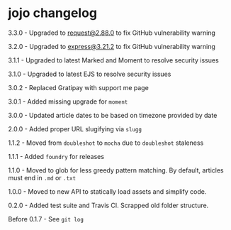 # jojo changelog
3.3.0 - Upgraded to request@2.88.0 to fix GitHub vulnerability warning

3.2.0 - Upgraded to express@3.21.2 to fix GitHub vulnerability warning

3.1.1 - Upgraded to latest Marked and Moment to resolve security issues

3.1.0 - Upgraded to latest EJS to resolve security issues

3.0.2 - Replaced Gratipay with support me page

3.0.1 - Added missing upgrade for `moment`

3.0.0 - Updated article dates to be based on timezone provided by date

2.0.0 - Added proper URL slugifying via `slugg`

1.1.2 - Moved from `doubleshot` to `mocha` due to `doubleshot` staleness

1.1.1 - Added `foundry` for releases

1.1.0 - Moved to glob for less greedy pattern matching. By default, articles must end in `.md` or `.txt`

1.0.0 - Moved to new API to statically load assets and simplify code.

0.2.0 - Added test suite and Travis CI. Scrapped old folder structure.

Before 0.1.7 - See `git log`
